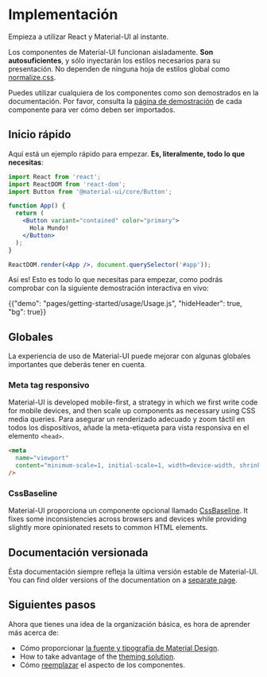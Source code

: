 # Implementación

<p class="description">Empieza a utilizar React y Material-UI al instante.</p>

Los componentes de Material-UI funcionan aisladamente. **Son autosuficientes**, y sólo inyectarán los estilos necesarios para su presentación. No dependen de ninguna hoja de estilos global como [normalize.css](https://github.com/necolas/normalize.css/).

Puedes utilizar cualquiera de los componentes como son demostrados en la documentación. Por favor, consulta la [página de demostración](/components/buttons/) de cada componente para ver cómo deben ser importados.

## Inicio rápido

Aquí está un ejemplo rápido para empezar. **Es, literalmente, todo lo que necesitas**:

```jsx
import React from 'react';
import ReactDOM from 'react-dom';
import Button from '@material-ui/core/Button';

function App() {
  return (
    <Button variant="contained" color="primary">
      Hola Mundo!
    </Button>
  );
}

ReactDOM.render(<App />, document.querySelector('#app'));
```

Así es! Esto es todo lo que necesitas para empezar, como podrás comprobar con la siguiente demostración interactiva en vivo:

{{"demo": "pages/getting-started/usage/Usage.js", "hideHeader": true, "bg": true}}

## Globales

La experiencia de uso de Material-UI puede mejorar con algunas globales importantes que deberás tener en cuenta.

### Meta tag responsivo

Material-UI is developed mobile-first, a strategy in which we first write code for mobile devices, and then scale up components as necessary using CSS media queries. Para asegurar un renderizado adecuado y zoom táctil en todos los dispositivos, añade la meta-etiqueta para vista responsiva en el elemento `<head>`.

```html
<meta
  name="viewport"
  content="minimum-scale=1, initial-scale=1, width=device-width, shrink-to-fit=no"
/>
```

### CssBaseline

Material-UI proporciona un componente opcional llamado [CssBaseline](/components/css-baseline/). It fixes some inconsistencies across browsers and devices while providing slightly more opinionated resets to common HTML elements.

## Documentación versionada

Ésta documentación siempre refleja la última versión estable de Material-UI. You can find older versions of the documentation on a [separate page](https://material-ui.com/versions/).

## Siguientes pasos

Ahora que tienes una idea de la organización básica, es hora de aprender más acerca de:

- Cómo proporcionar [la fuente y tipografía de Material Design](/components/typography/).
- How to take advantage of the [theming solution](/customization/theming/).
- Cómo [reemplazar](/customization/components/) el aspecto de los componentes.